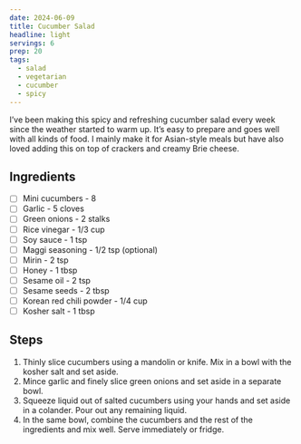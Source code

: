 ```yaml
---
date: 2024-06-09
title: Cucumber Salad
headline: light
servings: 6
prep: 20
tags:
  - salad
  - vegetarian
  - cucumber
  - spicy
---
```

I’ve been making this spicy and refreshing cucumber salad every week since the weather started to warm up. It’s easy to prepare and goes well with all kinds of food. I mainly make it for Asian-style meals but have also loved adding this on top of crackers and creamy Brie cheese.

## Ingredients
- [ ] Mini cucumbers - 8
- [ ] Garlic - 5 cloves
- [ ] Green onions - 2 stalks
- [ ] Rice vinegar - 1/3 cup
- [ ] Soy sauce - 1 tsp
- [ ] Maggi seasoning - 1/2 tsp (optional)
- [ ] Mirin - 2 tsp
- [ ] Honey - 1 tbsp
- [ ] Sesame oil - 2 tsp
- [ ] Sesame seeds - 2 tbsp
- [ ] Korean red chili powder - 1/4 cup
- [ ] Kosher salt - 1 tbsp

## Steps
1. Thinly slice cucumbers using a mandolin or knife. Mix in a bowl with the kosher salt and set aside.
2. Mince garlic and finely slice green onions and set aside in a separate bowl.
3. Squeeze liquid out of salted cucumbers using your hands and set aside in a colander. Pour out any remaining liquid.
4. In the same bowl, combine the cucumbers and the rest of the ingredients and mix well. Serve immediately or fridge.
